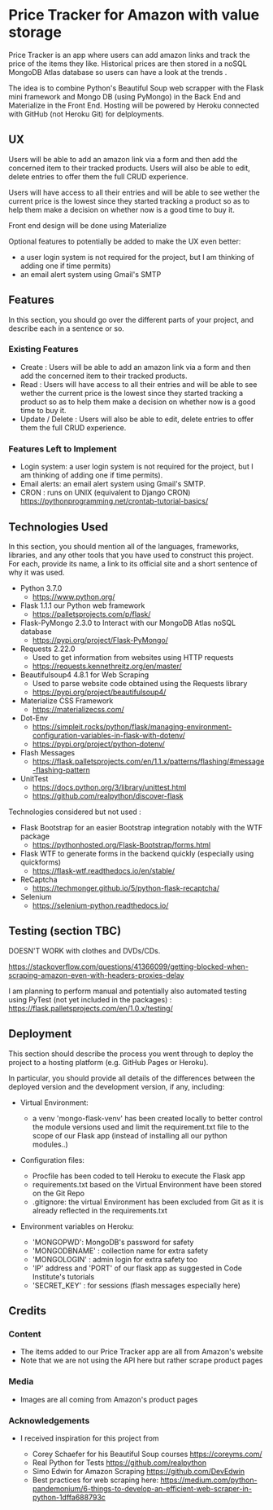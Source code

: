 # Price Tracker for Amazon with value storage

Price Tracker is an app where users can add amazon links and track the price of the items they like.
Historical prices are then stored in a noSQL MongoDB Atlas database so users can have a look at the trends .

The idea is to combine Python's Beautiful Soup web scrapper with the Flask mini framework and Mongo DB (using PyMongo) in the Back End and Materialize in the Front End.
Hosting will be powered by Heroku connected with GitHub (not Heroku Git) for delployments.

## UX

Users will be able to add an amazon link via a form and then add the concerned item to their tracked products.
Users will also be able to edit, delete entries to offer them the full CRUD experience.

Users will have access to all their entries and will be able to see wether the current price is the lowest since they started tracking a product so as to help them make a decision on whether now is a good time to buy it.

Front end design will be done using Materialize

Optional features to potentially be added to make the UX even better:     
- a user login system is not required for the project, but I am thinking of adding one if time permits)
- an email alert system using Gmail's SMTP

## Features

In this section, you should go over the different parts of your project, and describe each in a sentence or so.
 
### Existing Features

- Create : Users will be able to add an amazon link via a form and then add the concerned item to their tracked products.
- Read : Users will have access to all their entries and will be able to see wether the current price is the lowest since they started tracking a product so as to help them make a decision on whether now is a good time to buy it.
- Update / Delete : Users will also be able to edit, delete entries to offer them the full CRUD experience.

### Features Left to Implement
- Login system:  a user login system is not required for the project, but I am thinking of adding one if time permits).
- Email alerts: an email alert system using Gmail's SMTP.
- CRON : runs on UNIX (equivalent to Django CRON)
https://pythonprogramming.net/crontab-tutorial-basics/

## Technologies Used

In this section, you should mention all of the languages, frameworks, libraries, and any other tools that you have used to construct this project. For each, provide its name, a link to its official site and a short sentence of why it was used.

- Python 3.7.0
    * https://www.python.org/
- Flask 1.1.1 our Python web framework
    * https://palletsprojects.com/p/flask/ 
- Flask-PyMongo 2.3.0 to Interact with our MongoDB Atlas noSQL database
    * https://pypi.org/project/Flask-PyMongo/ 
- Requests 2.22.0
    * Used to get information from websites using HTTP requests
    * https://requests.kennethreitz.org/en/master/
- Beautifulsoup4  4.8.1 for Web Scraping
    * Used to parse website code obtained using the Requests library
    * https://pypi.org/project/beautifulsoup4/ 
- Materialize CSS Framework 
    * https://materializecss.com/
- Dot-Env
    * https://simpleit.rocks/python/flask/managing-environment-configuration-variables-in-flask-with-dotenv/
    * https://pypi.org/project/python-dotenv/
- Flash Messages
    * https://flask.palletsprojects.com/en/1.1.x/patterns/flashing/#message-flashing-pattern 
- UnitTest
    * https://docs.python.org/3/library/unittest.html
    * https://github.com/realpython/discover-flask

Technologies considered but not used :
- Flask Bootstrap for an easier Bootstrap integration notably with the WTF package
    * https://pythonhosted.org/Flask-Bootstrap/forms.html
- Flask WTF to generate forms in the backend quickly (especially using quickforms)
    * https://flask-wtf.readthedocs.io/en/stable/ 
- ReCaptcha
    * https://techmonger.github.io/5/python-flask-recaptcha/ 
- Selenium
    * https://selenium-python.readthedocs.io/

## Testing (section TBC)

DOESN'T WORK with clothes and DVDs/CDs.

https://stackoverflow.com/questions/41366099/getting-blocked-when-scraping-amazon-even-with-headers-proxies-delay

I am planning to perform manual and potentially also automated testing using PyTest (not yet included in the packages) :
https://flask.palletsprojects.com/en/1.0.x/testing/ 

## Deployment

This section should describe the process you went through to deploy the project to a hosting platform (e.g. GitHub Pages or Heroku).

In particular, you should provide all details of the differences between the deployed version and the development version, if any, including:

- Virtual Environment: 
    * a venv 'mongo-flask-venv' has been created locally to better control the module versions used and limit the requirement.txt file to the scope of our Flask app (instead of installing all our python modules..)

- Configuration files: 
    * Procfile has been coded to tell Heroku to execute the Flask app
    * requirements.txt based on the Virtual Environment have been stored on the Git Repo
    * .gitignore: the virtual Environment has been excluded from Git as it is already reflected in the requirements.txt

- Environment variables on Heroku: 
    * 'MONGOPWD': MongoDB's password for safety
    * 'MONGODBNAME' : collection name for extra safety
    * 'MONGOLOGIN' :  admin login for extra safety too
    * 'IP' address and 'PORT' of our flask app as suggested in Code Institute's tutorials
    * 'SECRET_KEY' : for sessions (flash messages especially here)


## Credits

### Content
- The items added to our Price Tracker app are all from Amazon's website
- Note that we are not using the API here but rather scrape product pages

### Media
- Images are all coming from Amazon's product pages

### Acknowledgements

- I received inspiration for this project from 
    
    * Corey Schaefer for his Beautiful Soup courses https://coreyms.com/
    * Real Python for Tests https://github.com/realpython 
    * Simo Edwin for Amazon Scraping https://github.com/DevEdwin
    * Best practices for web scraping here: 
    https://medium.com/python-pandemonium/6-things-to-develop-an-efficient-web-scraper-in-python-1dffa688793c 
